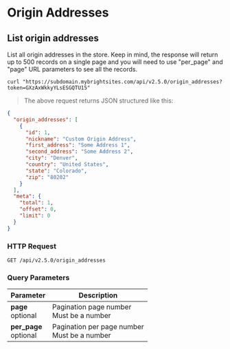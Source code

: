 # Origin Addresses

## List origin addresses

List all origin addresses in the store. Keep in mind, the response will return up to 500 records on a single page and you will need
to use "per_page" and "page" URL parameters to see all the records.

```shell
curl "https://subdomain.mybrightsites.com/api/v2.5.0/origin_addresses?token=GXzAxWkkyYLsESGQTU15"
```

> The above request returns JSON structured like this:

```json
{
  "origin_addresses": [
    {
      "id": 1,
      "nickname": "Custom Origin Address",
      "first_address": "Some Address 1",
      "second_address": "Some Address 2",
      "city": "Denver",
      "country": "United States",
      "state": "Colorado",
      "zip": "80202"
    }
  ],
  "meta": {
    "total": 1,
    "offset": 0,
    "limit": 0
  }
}
```

### HTTP Request

`GET /api/v2.5.0/origin_addresses`

### Query Parameters

Parameter | Description
--------- | -----------
<div><strong>page </strong></div><div>optional</div> | <div>Pagination page number</div><div>Must be a number</div>
<div><strong>per_page </strong></div><div>optional</div> | <div>Pagination per page number</div><div>Must be a number</div>
